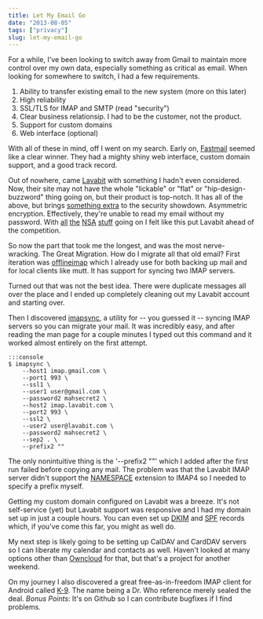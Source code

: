 ```yaml
---
title: Let My Email Go
date: "2013-08-05"
tags: ["privacy"]
slug: let-my-email-go
---
```


For a while, I've been looking to switch away from Gmail to maintain more
control over my own data, especially something as critical as email. When
looking for somewhere to switch, I had a few requirements.

1. Ability to transfer existing email to the new system (more on this later)
2. High reliability
3. SSL/TLS for IMAP and SMTP (read "security")
4. Clear business relationsip. I had to be the customer, not the product.
5. Support for custom domains
6. Web interface (optional)

With all of these in mind, off I went on my search. Early on, [Fastmail][1]
seemed like a clear winner. They had a mighty shiny web interface, custom
domain support, and a good track record.

Out of nowhere, came [Lavabit][2] with something I hadn't even considered. Now,
their site may not have the whole "lickable" or "flat" or "hip-design-buzzword"
thing going on, but their product is top-notch. It has all of the above, but
brings [something extra][3] to the security showdown. Asymmetric encryption.
Effectively, they're unable to read my email without my password. With [all][4]
[the][5] [NSA][6] [stuff][7] going on I felt like this put Lavabit ahead of the
competition.

So now the part that took me the longest, and was the most nerve-wracking. The
Great Migration. How do I migrate all that old email? First iteration was
[offlineimap][8] which I already use for both backing up mail and for local
clients like mutt. It has support for syncing two IMAP servers.

Turned out that was not the best idea. There were duplicate messages all over
the place and I ended up completely cleaning out my Lavabit account and
starting over.

Then I discovered [imapsync][9], a utility for -- you guessed it -- syncing IMAP
servers so you can migrate your mail. It was incredibly easy, and after reading
the man page for a couple minutes I typed out this command and it worked almost
entirely on the first attempt.

	:::console
	$ imapsync \
		--host1 imap.gmail.com \
		--port1 993 \
		--ssl1 \
		--user1 user@gmail.com \
		--password2 mahsecret2 \
		--host2 imap.lavabit.com \
		--port2 993 \
		--ssl2 \
		--user2 user@lavabit.com \
		--password2 mahsecret2 \
		--sep2 . \
		--prefix2 ""

The only nonintuitive thing is the '--prefix2 ""' which I added after the first
run failed before copying any mail. The problem was that the Lavabit IMAP
server didn't support the [NAMESPACE][10] extension to IMAP4 so I needed to
specify a prefix myself.

Getting my custom domain configured on Lavabit was a breeze. It's not
self-service (yet) but Lavabit support was responsive and I had my domain set
up in just a couple hours. You can even set up [DKIM][11] and [SPF][12] records
which, if you've come this far, you might as well do.

My next step is likely going to be setting up CalDAV and CardDAV servers so I
can liberate my calendar and contacts as well. Haven't looked at many options
other than [Owncloud][13] for that, but that's a project for another weekend.

On my journey I also discovered a great free-as-in-freedom IMAP client for
Android called [K-9][14]. The name being a Dr. Who reference merely sealed the
deal. *Bonus Points*: It's on Github so I can contribute bugfixes if I find
problems.

[1]: https://www.fastmail.fm/
[2]: https://www.lavabit.com/
[3]: https://lavabit.com/secure.html
[4]: https://prism-break.org/
[5]: http://www.theguardian.com/world/2013/jun/06/us-tech-giants-nsa-data
[6]: http://www.forbes.com/pictures/mhl45eeelj/prism-slide-1-6/
[7]: https://en.wikipedia.org/wiki/PRISM_(surveillance_program)
[8]: http://offlineimap.org/
[9]: http://imapsync.lamiral.info/
[10]: http://www.apps.ietf.org/rfc/rfc2342.html
[11]: http://www.dkim.org/info/dkim-faq.html
[12]: https://en.wikipedia.org/wiki/Sender_Policy_Framework
[13]: https://owncloud.com/
[14]: https://github.com/k9mail/k-9

